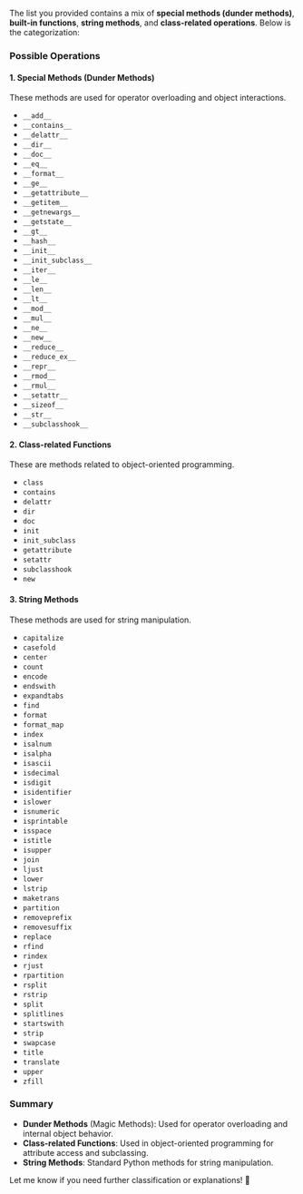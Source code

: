 The list you provided contains a mix of **special methods (dunder methods)**, **built-in functions**, **string methods**, and **class-related operations**. Below is the categorization:

### **Possible Operations**
#### **1. Special Methods (Dunder Methods)**
These methods are used for operator overloading and object interactions.
- `__add__`
- `__contains__`
- `__delattr__`
- `__dir__`
- `__doc__`
- `__eq__`
- `__format__`
- `__ge__`
- `__getattribute__`
- `__getitem__`
- `__getnewargs__`
- `__getstate__`
- `__gt__`
- `__hash__`
- `__init__`
- `__init_subclass__`
- `__iter__`
- `__le__`
- `__len__`
- `__lt__`
- `__mod__`
- `__mul__`
- `__ne__`
- `__new__`
- `__reduce__`
- `__reduce_ex__`
- `__repr__`
- `__rmod__`
- `__rmul__`
- `__setattr__`
- `__sizeof__`
- `__str__`
- `__subclasshook__`

#### **2. Class-related Functions**
These are methods related to object-oriented programming.
- `class`
- `contains`
- `delattr`
- `dir`
- `doc`
- `init`
- `init_subclass`
- `getattribute`
- `setattr`
- `subclasshook`
- `new`

#### **3. String Methods**
These methods are used for string manipulation.
- `capitalize`
- `casefold`
- `center`
- `count`
- `encode`
- `endswith`
- `expandtabs`
- `find`
- `format`
- `format_map`
- `index`
- `isalnum`
- `isalpha`
- `isascii`
- `isdecimal`
- `isdigit`
- `isidentifier`
- `islower`
- `isnumeric`
- `isprintable`
- `isspace`
- `istitle`
- `isupper`
- `join`
- `ljust`
- `lower`
- `lstrip`
- `maketrans`
- `partition`
- `removeprefix`
- `removesuffix`
- `replace`
- `rfind`
- `rindex`
- `rjust`
- `rpartition`
- `rsplit`
- `rstrip`
- `split`
- `splitlines`
- `startswith`
- `strip`
- `swapcase`
- `title`
- `translate`
- `upper`
- `zfill`

### **Summary**
- **Dunder Methods** (Magic Methods): Used for operator overloading and internal object behavior.
- **Class-related Functions**: Used in object-oriented programming for attribute access and subclassing.
- **String Methods**: Standard Python methods for string manipulation.

Let me know if you need further classification or explanations! 🚀